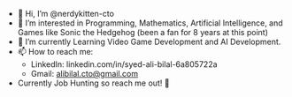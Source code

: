 - 👋 Hi, I’m @nerdykitten-cto
- 👀 I’m interested in Programming, Mathematics, Artificial Intelligence, and Games like Sonic the Hedgehog (been a fan for 8 years at this point)
- 🌱 I’m currently Learning Video Game Development and AI Development.
- 📫 How to reach me:
    - LinkedIn: linkedin.com/in/syed-ali-bilal-6a805722a
    - Gmail: alibilal.cto@gmail.com
- Currently Job Hunting so reach me out! 🤠
<!---
nerdykitten-cto/nerdykitten-cto is a ✨ special ✨ repository because its `README.md` (this file) appears on your GitHub profile.
You can click the Preview link to take a look at your changes.
--->
